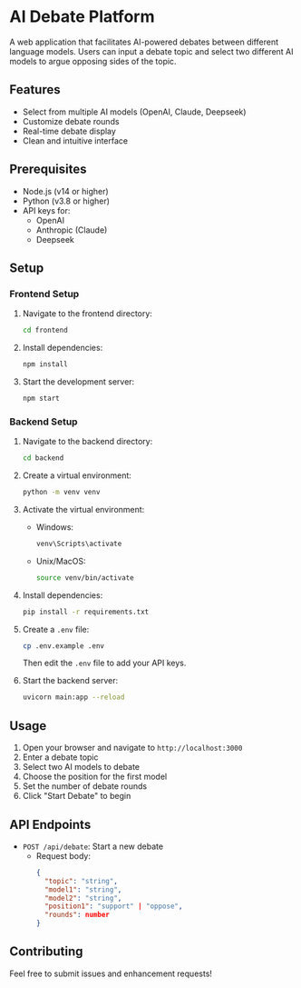 # AI Debate Platform

A web application that facilitates AI-powered debates between different language models. Users can input a debate topic and select two different AI models to argue opposing sides of the topic.

## Features

- Select from multiple AI models (OpenAI, Claude, Deepseek)
- Customize debate rounds
- Real-time debate display
- Clean and intuitive interface

## Prerequisites

- Node.js (v14 or higher)
- Python (v3.8 or higher)
- API keys for:
  - OpenAI
  - Anthropic (Claude)
  - Deepseek

## Setup

### Frontend Setup

1. Navigate to the frontend directory:
   ```bash
   cd frontend
   ```

2. Install dependencies:
   ```bash
   npm install
   ```

3. Start the development server:
   ```bash
   npm start
   ```

### Backend Setup

1. Navigate to the backend directory:
   ```bash
   cd backend
   ```

2. Create a virtual environment:
   ```bash
   python -m venv venv
   ```

3. Activate the virtual environment:
   - Windows:
     ```bash
     venv\Scripts\activate
     ```
   - Unix/MacOS:
     ```bash
     source venv/bin/activate
     ```

4. Install dependencies:
   ```bash
   pip install -r requirements.txt
   ```

5. Create a `.env` file:
   ```bash
   cp .env.example .env
   ```
   Then edit the `.env` file to add your API keys.

6. Start the backend server:
   ```bash
   uvicorn main:app --reload
   ```

## Usage

1. Open your browser and navigate to `http://localhost:3000`
2. Enter a debate topic
3. Select two AI models to debate
4. Choose the position for the first model
5. Set the number of debate rounds
6. Click "Start Debate" to begin

## API Endpoints

- `POST /api/debate`: Start a new debate
  - Request body:
    ```json
    {
      "topic": "string",
      "model1": "string",
      "model2": "string",
      "position1": "support" | "oppose",
      "rounds": number
    }
    ```

## Contributing

Feel free to submit issues and enhancement requests! 